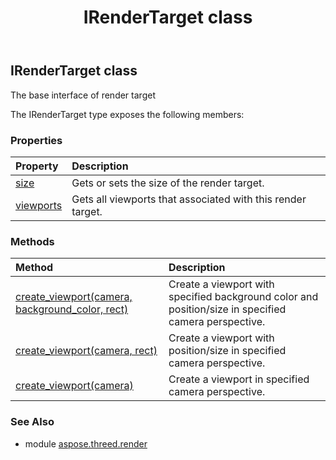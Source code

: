 ﻿---
title: IRenderTarget class
second_title: Aspose.3D for Python via .NET API References
description: 
type: docs
weight: 120
url: /python-net/aspose.threed.render/irendertarget/
is_root: false
---

## IRenderTarget class

The base interface of render target



The IRenderTarget type exposes the following members:

### Properties
| Property | Description |
| :- | :- |
| [size](/3d/python-net/aspose.threed.render/irendertarget/size) | Gets or sets the size of the render target. |
| [viewports](/3d/python-net/aspose.threed.render/irendertarget/viewports) | Gets all viewports that associated with this render target. |


### Methods
| Method | Description |
| :- | :- |
| [create_viewport(camera, background_color, rect)](/3d/python-net/aspose.threed.render/irendertarget/create_viewport/#aspose.threed.entities.Camera-System.Drawing.Color-aspose.threed.utilities.RelativeRectangle) | Create a viewport with specified background color and position/size in specified camera perspective. |
| [create_viewport(camera, rect)](/3d/python-net/aspose.threed.render/irendertarget/create_viewport/#aspose.threed.entities.Camera-aspose.threed.utilities.RelativeRectangle) | Create a viewport with position/size in specified camera perspective. |
| [create_viewport(camera)](/3d/python-net/aspose.threed.render/irendertarget/create_viewport/#aspose.threed.entities.Camera) | Create a viewport in specified camera perspective. |


### See Also

* module [aspose.threed.render](../)
